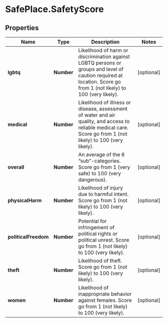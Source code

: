 # SafePlace.SafetyScore

## Properties

Name | Type | Description | Notes
------------ | ------------- | ------------- | -------------
**lgbtq** | **Number** | Likelihood of harm or discrimination against LGBTQ persons or groups and level of caution required at location. Score go from 1 (not likely) to 100 (very likely). | [optional] 
**medical** | **Number** | Likelihood of illness or disease, assessment of water and air quality, and access to reliable medical care. Score go from 1 (not likely) to 100 (very likely). | [optional] 
**overall** | **Number** | An average of the 6 “sub”-categories. Score go from 1 (very safe) to 100 (very dangerous). | [optional] 
**physicalHarm** | **Number** | Likelihood of injury due to harmful intent. Score go from 1 (not likely) to 100 (very likely). | [optional] 
**politicalFreedom** | **Number** | Potential for infringement of political rights or political unrest. Score go from 1 (not likely) to 100 (very likely). | [optional] 
**theft** | **Number** | Likelihood of theft. Score go from 1 (not likely) to 100 (very likely). | [optional] 
**women** | **Number** | Likelihood of inappropriate behavior against females. Score go from 1 (not likely) to 100 (very likely). | [optional] 


